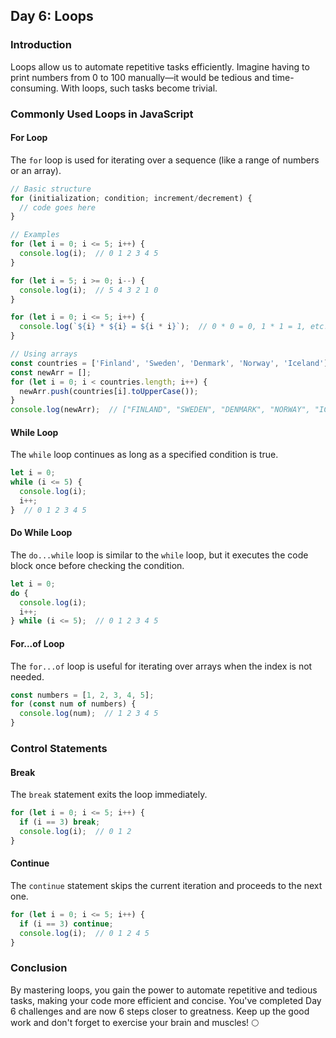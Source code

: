 ## Day 6: Loops

### Introduction
Loops allow us to automate repetitive tasks efficiently. Imagine having to print numbers from 0 to 100 manually—it would be tedious and time-consuming. With loops, such tasks become trivial.

### Commonly Used Loops in JavaScript

#### For Loop
The `for` loop is used for iterating over a sequence (like a range of numbers or an array).

```javascript
// Basic structure
for (initialization; condition; increment/decrement) {
  // code goes here
}

// Examples
for (let i = 0; i <= 5; i++) {
  console.log(i);  // 0 1 2 3 4 5
}

for (let i = 5; i >= 0; i--) {
  console.log(i);  // 5 4 3 2 1 0
}

for (let i = 0; i <= 5; i++) {
  console.log(`${i} * ${i} = ${i * i}`);  // 0 * 0 = 0, 1 * 1 = 1, etc.
}

// Using arrays
const countries = ['Finland', 'Sweden', 'Denmark', 'Norway', 'Iceland'];
const newArr = [];
for (let i = 0; i < countries.length; i++) {
  newArr.push(countries[i].toUpperCase());
}
console.log(newArr);  // ["FINLAND", "SWEDEN", "DENMARK", "NORWAY", "ICELAND"]
```

#### While Loop
The `while` loop continues as long as a specified condition is true.

```javascript
let i = 0;
while (i <= 5) {
  console.log(i);
  i++;
}  // 0 1 2 3 4 5
```

#### Do While Loop
The `do...while` loop is similar to the `while` loop, but it executes the code block once before checking the condition.

```javascript
let i = 0;
do {
  console.log(i);
  i++;
} while (i <= 5);  // 0 1 2 3 4 5
```

#### For...of Loop
The `for...of` loop is useful for iterating over arrays when the index is not needed.

```javascript
const numbers = [1, 2, 3, 4, 5];
for (const num of numbers) {
  console.log(num);  // 1 2 3 4 5
}
```

### Control Statements

#### Break
The `break` statement exits the loop immediately.

```javascript
for (let i = 0; i <= 5; i++) {
  if (i == 3) break;
  console.log(i);  // 0 1 2
}
```

#### Continue
The `continue` statement skips the current iteration and proceeds to the next one.

```javascript
for (let i = 0; i <= 5; i++) {
  if (i == 3) continue;
  console.log(i);  // 0 1 2 4 5
}
```

### Conclusion
By mastering loops, you gain the power to automate repetitive and tedious tasks, making your code more efficient and concise. You've completed Day 6 challenges and are now 6 steps closer to greatness. Keep up the good work and don't forget to exercise your brain and muscles! 🌕